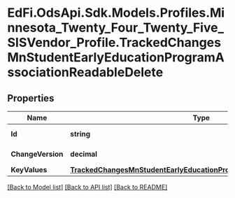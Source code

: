 # EdFi.OdsApi.Sdk.Models.Profiles.Minnesota_Twenty_Four_Twenty_Five_SISVendor_Profile.TrackedChangesMnStudentEarlyEducationProgramAssociationReadableDelete

## Properties

Name | Type | Description | Notes
------------ | ------------- | ------------- | -------------
**Id** | **string** | Resource identifier | [optional] 
**ChangeVersion** | **decimal** | Change version | [optional] 
**KeyValues** | [**TrackedChangesMnStudentEarlyEducationProgramAssociationReadableKey**](TrackedChangesMnStudentEarlyEducationProgramAssociationReadableKey.md) |  | [optional] 

[[Back to Model list]](../README.md#documentation-for-models) [[Back to API list]](../README.md#documentation-for-api-endpoints) [[Back to README]](../README.md)

